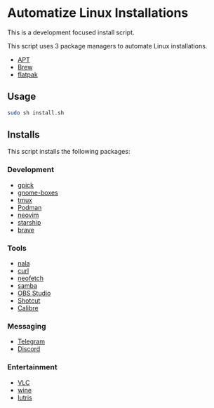 # Automatize Linux Installations

This is a development focused install script.

This script uses 3 package managers to automate Linux installations.

- [APT](https://wiki.ubuntu.com/Releases)
- [Brew](https://brew.sh/)
- [flatpak](https://flatpak.org/)

## Usage

```bash
sudo sh install.sh
```

## Installs

This script installs the following packages:

### Development
- [gpick](https://gitlab.gnome.org/GNOME/gpick)
- [gnome-boxes](https://gitlab.gnome.org/GNOME/gnome-boxes)
- [tmux](https://github.com/tmux/tmux)
- [Podman](https://podman.io/)
- [neovim](https://neovim.io/)
- [starship](https://starship.rs/)
- [brave](https://brave.com/)

### Tools
- [nala](https://gitlab.com/volian/nala)
- [curl](https://curl.se/)
- [neofetch](https://github.com/dylanaraps/neofetch)
- [samba](https://wiki.samba.org/)
- [OBS Studio](https://obsproject.com/)
- [Shotcut](https://github.com/mltframework/shotcut)
- [Calibre](https://calibre-ebook.com/)

### Messaging
- [Telegram](https://telegram.org/)
- [Discord](https://discord.com/)

### Entertainment
- [VLC](https://www.videolan.org/vlc/)
- [wine](https://www.winehq.org/)
- [lutris](https://lutris.net/)

